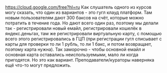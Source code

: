 https://cloud.google.com/free?hl=ru
Как слушатель одного из курсов могу сказать, что один из вариантов - это гугл клауд платформ. Там новым пользователям дают 300 баксов на счёт, которые можно потратить в течение года. Но дают всего один раз, поэтому мы делали так - регистрировали новый емайл, регистрировали кошелёк в яндекс.деньгах, там же регистрировали виртуальную карту, с помощью всего этого регистрировались в ГЦП (при регистрации гугл списывает с карты для проверки то ли 1 рубль, то ли 1 бакс, и потом возвращает, поэтому карта нужна). Так заморочно - чтобы основной емайл и основная карта оставались неиспользуемыми, мало ли когда пригодятся. Но это как вариант. Преподаватели/кураторы наверняка ещё что-то могут предложить.
